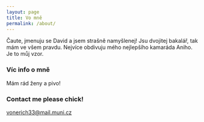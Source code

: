 ```yaml
---
layout: page
title: Vo mně
permalink: /about/
---
```


Čaute, jmenuju se David a jsem strašně namyšlenej! Jsu dvojitej bakalář, tak mám ve všem pravdu.
Nejvíce obdivuju mého nejlepšího kamaráda Aniho. Je to můj vzor.

### Víc info o mně

Mám rád ženy a pivo!


### Contact me please chick!

[vonerich33@mail.muni.cz](mailto:email@domain.com)